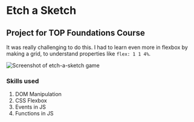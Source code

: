 # Etch a Sketch 
## Project for TOP Foundations Course

It was really challenging to do this. I had to learn even more in flexbox by making a grid, to understand properties like ```flex: 1 1 4%```.

![Screenshot of etch-a-sketch game](https://github.com/user-attachments/assets/4fc958da-3b43-4979-bd7c-f9dfa429ca53)

### Skills used

1. DOM Manipulation
2. CSS Flexbox
3. Events in JS
4. Functions in JS
